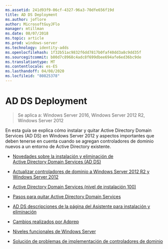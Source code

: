 ```yaml
---
ms.assetid: 241d93f9-06cf-4327-96a3-70dfe656f19d
title: AD DS Deployment
ms.author: joflore
author: MicrosoftGuyJFlo
manager: mtillman
ms.date: 08/07/2018
ms.topic: article
ms.prod: windows-server
ms.technology: identity-adds
ms.openlocfilehash: 1f32b51ac9832f6dd7817b0faf40dd3a8c9dd35f
ms.sourcegitcommit: b00d7c8968c4adc8f699dbee694afe6ed36bc9de
ms.translationtype: MT
ms.contentlocale: es-ES
ms.lasthandoff: 04/08/2020
ms.locfileid: "80825378"
---
```

# <a name="ad-ds-deployment"></a>AD DS Deployment

>Se aplica a: Windows Server 2016, Windows Server 2012 R2, Windows Server 2012

En esta guía se explica cómo instalar y quitar Active Directory Domain Services (AD DS) en Windows Server 2012 y aspectos importantes que deben tenerse en cuenta cuando se agregan controladores de dominio nuevos a un entorno de Active Directory existente.  
  
- [Novedades sobre la instalación y eliminación de Active Directory Domain Services (AD DS)](../../ad-ds/deploy/What-s-New-in-Active-Directory-Domain-Services-Installation-and-Removal.md)  
  
- [Actualizar controladores de dominio a Windows Server 2012 R2 y Windows Server 2012](../../ad-ds/deploy/Upgrade-Domain-Controllers-to-Windows-Server-2012-R2-and-Windows-Server-2012.md)  
  
- [Active Directory Domain Services &#40;nivel de instalación 100&#41;](../../ad-ds/deploy/Install-Active-Directory-Domain-Services--Level-100-.md)  
  
- [Pasos para quitar Active Directory Domain Services](assetId:///99b97af0-aa7e-41ed-8c81-4eee6c03eb4c)  
  
- [AD DS descripciones de la página del Asistente para instalación y eliminación](../../ad-ds/deploy/AD-DS-Installation-and-Removal-Wizard-Page-Descriptions.md)  
  
- [Cambios realizados por Adprep](../../ad-ds/deploy/adprep/Changes-Made-by-Adprep.md)  

- [Niveles funcionales de Windows Server](../../ad-ds/active-directory-functional-levels.md)
  
- [Solución de problemas de implementación de controladores de dominio](../../ad-ds/deploy/Troubleshooting-Domain-Controller-Deployment.md)  
